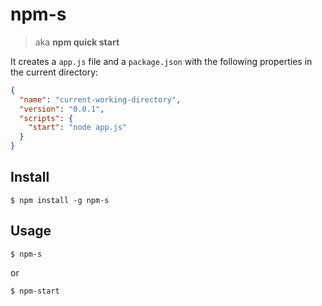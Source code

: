 # npm-s
> aka **npm quick start**

It creates a `app.js` file and a `package.json` with the following properties in the current directory:
```json
{
  "name": "current-working-directory",
  "version": "0.0.1",
  "scripts": {
    "start": "node app.js"
  }
}
```

## Install
```console
$ npm install -g npm-s
```

## Usage
```console
$ npm-s
```
or
```console
$ npm-start
```
